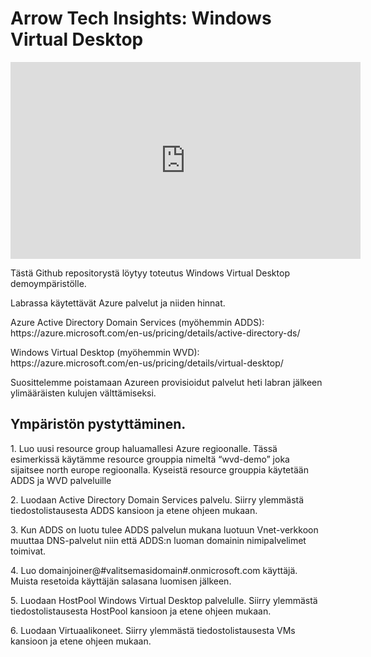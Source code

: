 <h1>Arrow Tech Insights: Windows Virtual Desktop</h1>
<iframe width="560" height="315" src="https://www.youtube.com/embed/30dOLcZ4_9U" frameborder="0" allow="accelerometer; autoplay; clipboard-write; encrypted-media; gyroscope; picture-in-picture" allowfullscreen></iframe>
<p>Tästä Github repositorystä löytyy toteutus Windows Virtual Desktop demoympäristölle.</p>
<p>Labrassa käytettävät Azure palvelut ja niiden hinnat.</p>

<p>Azure Active Directory Domain Services (myöhemmin ADDS): https://azure.microsoft.com/en-us/pricing/details/active-directory-ds/</p>

<p>Windows Virtual Desktop (myöhemmin WVD): https://azure.microsoft.com/en-us/pricing/details/virtual-desktop/</p>

<p>Suosittelemme poistamaan Azureen provisioidut palvelut heti labran jälkeen ylimääräisten kulujen välttämiseksi.</p>

<h2>Ympäristön pystyttäminen.</h2>

<p>1. Luo uusi resource group haluamallesi Azure regioonalle. Tässä esimerkissä käytämme resource grouppia nimeltä “wvd-demo” joka sijaitsee north europe regioonalla. Kyseistä resource grouppia käytetään ADDS ja WVD palveluille</p>
<p>2. Luodaan Active Directory Domain Services palvelu. Siirry ylemmästä tiedostolistausesta ADDS kansioon ja etene ohjeen mukaan.</p>
<p>3. Kun ADDS on luotu tulee ADDS palvelun mukana luotuun Vnet-verkkoon muuttaa DNS-palvelut niin että ADDS:n luoman domainin nimipalvelimet toimivat.</p>
<p>4. Luo domainjoiner@#valitsemasidomain#.onmicrosoft.com käyttäjä. Muista resetoida käyttäjän salasana luomisen jälkeen.</p>
<p>5. Luodaan HostPool Windows Virtual Desktop palvelulle. Siirry ylemmästä tiedostolistausesta HostPool kansioon ja etene ohjeen mukaan.</p>
<p>6. Luodaan Virtuaalikoneet. Siirry ylemmästä tiedostolistausesta VMs kansioon ja etene ohjeen mukaan.